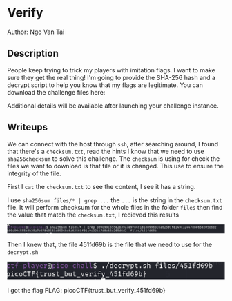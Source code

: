 # Verify
Author: Ngo Van Tai

## Description
People keep trying to trick my players with imitation flags. I want to make sure they get the real thing! I'm going to provide the SHA-256 hash and a decrypt script to help you know that my flags are legitimate. You can download the challenge files here:

Additional details will be available after launching your challenge instance.

## Writeups
We can connect with the host through `ssh`, after searching around, I found that there's a `checksum.txt`, read the hints I know that we need to use `sha256checksum` to solve this challenge. The `checksum` is using for check the files we want to download is that file or it is changed. This use to ensure the integrity of the file.

First I `cat` the `checksum.txt` to see the content, I see it has a string.

I use `sha256sum files/* | grep ...` the `...` is the string in the `checksum.txt` file. It will perform checksum for the whole files in the folder `files` then find the value that match the `checksum.txt`, I recieved this results

![Alt text](image.png)

Then I knew that, the file 451fd69b is the file that we need to use for the `decrypt.sh`

![Alt text](image-1.png)

I got the flag
FLAG: picoCTF{trust_but_verify_451fd69b}
